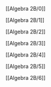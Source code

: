 [[Algebra 2B/0]]

[[Algebra 2B/1]]

[[Algebra 2B/2]]

[[Algebra 2B/3]]

[[Algebra 2B/4]]

[[Algebra 2B/5]]

[[Algebra 2B/6]]
